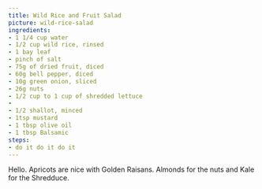 ```yaml
---
title: Wild Rice and Fruit Salad
picture: wild-rice-salad
ingredients:
- 1 1/4 cup water
- 1/2 cup wild rice, rinsed
- 1 bay leaf
- pinch of salt
- 75g of dried fruit, diced
- 60g bell pepper, diced
- 10g green onion, sliced
- 26g nuts
- 1/2 cup to 1 cup of shredded lettuce
- 
- 1/2 shallot, minced
- 1tsp mustard
- 1 tbsp olive oil
- 1 tbsp Balsamic
steps:
- do it do it do it
---
```


Hello. Apricots are nice with Golden Raisans. Almonds for the nuts and Kale for the Shredduce. 